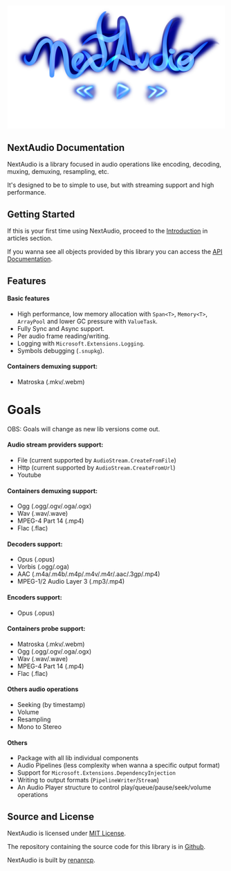 <p>
  <img class="logo" src="images/banner.png" />
</p>

## NextAudio Documentation

NextAudio is a library focused in audio operations like encoding, decoding, muxing, demuxing, resampling, etc.

It's designed to be to simple to use, but with streaming support and high performance.

## Getting Started
If this is your first time using NextAudio, proceed to the [Introduction](/articles/introduction.html) in articles section.

If you wanna see all objects provided by this library you can access the [API Documentation](/api).


## Features

#### Basic features
- High performance, low memory allocation with `Span<T>`, `Memory<T>`, `ArrayPool` and lower GC pressure with `ValueTask`.
- Fully Sync and Async support.
- Per audio frame reading/writing.
- Logging with `Microsoft.Extensions.Logging`.
- Symbols debugging (`.snupkg`).

#### Containers demuxing support:
- Matroska (.mkv/.webm)

# Goals
OBS: Goals will change as new lib versions come out.

#### Audio stream providers support:
- File (current supported by `AudioStream.CreateFromFile`)
- Http (current supported by `AudioStream.CreateFromUrl`)
- Youtube

#### Containers demuxing support:
- Ogg (.ogg/.ogv/.oga/.ogx)
- Wav (.wav/.wave)
- MPEG-4 Part 14 (.mp4)
- Flac (.flac)

#### Decoders support:
- Opus (.opus)
- Vorbis (.ogg/.oga)
- AAC (.m4a/.m4b/.m4p/.m4v/.m4r/.aac/.3gp/.mp4)
- MPEG-1/2 Audio Layer 3 (.mp3/.mp4)

#### Encoders support:
- Opus (.opus)

#### Containers probe support:
- Matroska (.mkv/.webm)
- Ogg (.ogg/.ogv/.oga/.ogx)
- Wav (.wav/.wave)
- MPEG-4 Part 14 (.mp4)
- Flac (.flac)

#### Others audio operations
- Seeking (by timestamp)
- Volume
- Resampling
- Mono to Stereo

#### Others
- Package with all lib individual components
- Audio Pipelines (less complexity when wanna a specific output format)
- Support for `Microsoft.Extensions.DependencyInjection`
- Writing to output formats (`PipelineWriter`/`Stream`)
- An Audio Player structure to control play/queue/pause/seek/volume operations

## Source and License
NextAudio is licensed under [MIT License](https://github.com/NextAudio/NextAudio/blob/main/LICENSE).

The repository containing the source code for this library is in [Github](https://github.com/NextAudio/NextAudio).

NextAudio is built by [renanrcp](https://github.com/renanrcp).
